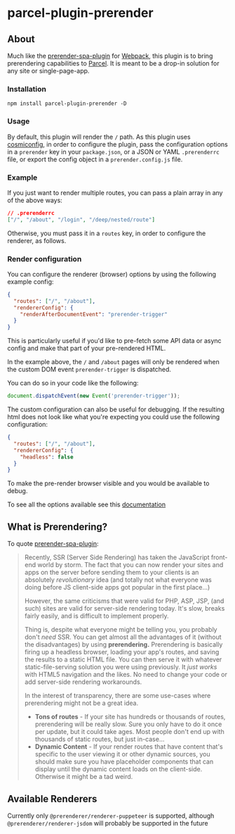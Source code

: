 # parcel-plugin-prerender

## About

Much like the [prerender-spa-plugin](https://github.com/chrisvfritz/prerender-spa-plugin/blob/master/README.md)
for [Webpack](https://github.com/webpack/webpack), this plugin is to bring prerendering capabilities to
[Parcel](https://github.com/parcel-bundler/parcel). It is meant to be a drop-in solution for any site or single-page-app.

### Installation
```
npm install parcel-plugin-prerender -D
```

### Usage
By default, this plugin will render the `/` path.
As this plugin uses [cosmiconfig](https://github.com/davidtheclark/cosmiconfig),
in order to configure the plugin,
pass the configuration options in a `prerender` key in your `package.json`,
or a JSON or YAML `.prerenderrc` file, or export the config object in a `prerender.config.js` file.

### Example

If you just want to render multiple routes, you can pass a plain array in any of the above ways:
```json
// .prerenderrc
["/", "/about", "/login", "/deep/nested/route"]
```

Otherwise, you must pass it in a `routes` key, in order to configure the renderer, as follows.

### Render configuration

You can configure the renderer (browser) options by using the following example config:

```json
{
  "routes": ["/", "/about"],
  "rendererConfig": {
    "renderAfterDocumentEvent": "prerender-trigger"
  }
}
```

This is particularly useful if you'd like to pre-fetch some API data or async config
and make that part of your pre-rendered HTML.

In the example above, the `/` and `/about` pages will only be rendered when the custom DOM event `prerender-trigger` is dispatched.

You can do so in your code like the following:

```js
document.dispatchEvent(new Event('prerender-trigger'));
```

The custom configuration can also be useful for debugging. If the resulting html does not look like what you're expecting you could use the following configuration:

```json
{
  "routes": ["/", "/about"],
  "rendererConfig": {
    "headless": false
  }
}
```

To make the pre-render browser visible and you would be available to debug.

To see all the options available see this [documentation](https://github.com/Tribex/prerenderer#prerendererrenderer-puppeteer-options)

## What is Prerendering?

To quote [prerender-spa-plugin](https://github.com/chrisvfritz/prerender-spa-plugin/blob/master/README.md):

> Recently, SSR (Server Side Rendering) has taken the JavaScript front-end world by storm. The fact that you can now render your sites and apps on the server before sending them to your clients is an absolutely *revolutionary* idea (and totally not what everyone was doing before JS client-side apps got popular in the first place...)
>
> However, the same criticisms that were valid for PHP, ASP, JSP, (and such) sites are valid for server-side rendering today. It's slow, breaks fairly easily, and is difficult to implement properly.
>
> Thing is, despite what everyone might be telling you, you probably don't *need* SSR. You can get almost all the advantages of it (without the disadvantages) by using **prerendering.** Prerendering is basically firing up a headless browser, loading your app's routes, and saving the results to a static HTML file. You can then serve it with whatever static-file-serving solution you were using previously. It *just works* with HTML5 navigation and the likes. No need to change your code or add server-side rendering workarounds.
>
> In the interest of transparency, there are some use-cases where prerendering might not be a great idea.
>
> - **Tons of routes** - If your site has hundreds or thousands of routes, prerendering will be really slow. Sure you only have to do it once per update, but it could take ages. Most people don't end up with thousands of static routes, but just in-case...
> - **Dynamic Content** - If your render routes that have content that's specific to the user viewing it or other dynamic sources, you should make sure you have placeholder components that can display until the dynamic content loads on the client-side. Otherwise it might be a tad weird.

## Available Renderers

Currently only `@prerenderer/renderer-puppeteer` is supported, although `@prerenderer/renderer-jsdom` 
will probably be supported in the future
